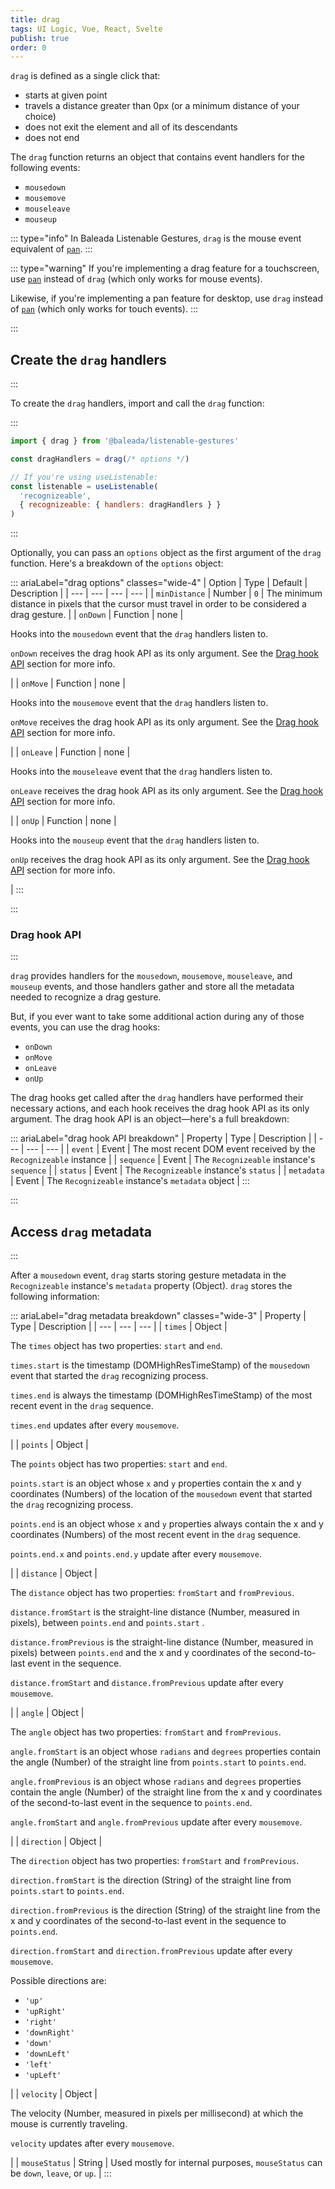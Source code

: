 ```yaml
---
title: drag
tags: UI Logic, Vue, React, Svelte
publish: true
order: 0
---
```


`drag` is defined as a single click that:
- starts at given point
- travels a distance greater than 0px (or a minimum distance of your choice)
- does not exit the element and all of its descendants
- does not end

The `drag` function returns an object that contains event handlers for the following events:
- `mousedown`
- `mousemove`
- `mouseleave`
- `mouseup`

::: type="info"
In Baleada Listenable Gestures, `drag` is the mouse event equivalent of [`pan`](/docs/listenable-gestures/functions/pan).
:::

::: type="warning"
If you're implementing a drag feature for a touchscreen, use [`pan`](/docs/listenable-gestures/functions/pan) instead of `drag` (which only works for mouse events).

Likewise, if you're implementing a pan feature for desktop, use `drag` instead of [`pan`](/docs/listenable-gestures/functions/pan) (which only works for touch events).
:::


:::
## Create the `drag` handlers
:::

To create the `drag` handlers, import and call the `drag` function:

:::
```js
import { drag } from '@baleada/listenable-gestures'

const dragHandlers = drag(/* options */)

// If you're using useListenable:
const listenable = useListenable(
  'recognizeable',
  { recognizeable: { handlers: dragHandlers } }
)
```
:::

Optionally, you can pass an `options` object as the first argument of the `drag` function. Here's a breakdown of the `options` object:

::: ariaLabel="drag options" classes="wide-4"
| Option | Type | Default | Description |
| --- | --- | --- | --- |
| `minDistance` | Number | `0` | The minimum distance in pixels that the cursor must travel in order to be considered a drag gesture. |
| `onDown` | Function | none | <p>Hooks into the `mousedown` event that the `drag` handlers listen to.</p><p>`onDown` receives the drag hook API as its only argument. See the [Drag hook API](#drag-hook-api) section for more info.</p> |
| `onMove` | Function | none | <p>Hooks into the `mousemove` event that the `drag` handlers listen to.</p><p>`onMove` receives the drag hook API as its only argument. See the [Drag hook API](#drag-hook-api) section for more info.</p> |
| `onLeave` | Function | none |  <p>Hooks into the `mouseleave` event that the `drag` handlers listen to.</p><p>`onLeave` receives the drag hook API as its only argument. See the [Drag hook API](#drag-hook-api) section for more info.</p> |
| `onUp` | Function | none | <p>Hooks into the `mouseup` event that the `drag` handlers listen to.</p><p>`onUp` receives the drag hook API as its only argument. See the [Drag hook API](#drag-hook-api) section for more info.</p> |
:::


:::
### Drag hook API
:::

`drag` provides handlers for the `mousedown`, `mousemove`, `mouseleave`, and `mouseup` events, and those handlers gather and store all the metadata needed to recognize a drag gesture.

But, if you ever want to take some additional action during any of those events, you can use the drag hooks:
- `onDown`
- `onMove`
- `onLeave`
- `onUp`

The drag hooks get called after the `drag` handlers have performed their necessary actions, and each hook receives the drag hook API as its only argument. The drag hook API is an object—here's a full breakdown:

::: ariaLabel="drag hook API breakdown"
| Property | Type | Description |
| --- | --- | --- |
| `event` | Event | The most recent DOM event received by the `Recognizeable` instance |
| `sequence` | Event | The `Recognizeable` instance's `sequence` |
| `status` | Event | The `Recognizeable` instance's `status` |
| `metadata` | Event | The `Recognizeable` instance's `metadata` object |
:::


:::
## Access `drag` metadata
:::

After a `mousedown` event, `drag` starts storing gesture metadata in the `Recognizeable` instance's `metadata` property (Object). `drag` stores the following information:

::: ariaLabel="drag metadata breakdown" classes="wide-3"
| Property | Type | Description |
| --- | --- | --- |
| `times` | Object | <p>The `times`  object has two properties: `start` and `end`.</p><p>`times.start` is the timestamp (DOMHighResTimeStamp) of the `mousedown` event that started the `drag` recognizing process.</p><p>`times.end` is always the timestamp (DOMHighResTimeStamp) of the most recent event in the `drag` sequence.</p><p>`times.end` updates after every `mousemove`.</p> |
| `points` | Object | <p>The `points`  object has two properties: `start` and `end`.</p><p>`points.start` is an object whose `x` and `y` properties contain the x and y coordinates (Numbers) of the location of the `mousedown` event that started the `drag` recognizing process.</p><p>`points.end` is an object whose `x` and `y` properties always contain the x and y coordinates (Numbers) of the most recent event in the `drag` sequence.</p><p>`points.end.x` and `points.end.y` update after every `mousemove`.</p> |
| `distance` | Object | <p>The `distance` object has two properties: `fromStart` and `fromPrevious`.</p><p>`distance.fromStart` is the straight-line distance (Number, measured in pixels), between `points.end` and `points.start` .</p><p>`distance.fromPrevious` is the straight-line distance (Number, measured in pixels) between `points.end` and the x and y coordinates of the second-to-last event in the sequence.</p><p>`distance.fromStart` and `distance.fromPrevious` update after every `mousemove`.</p> |
| `angle` | Object | <p>The `angle` object has two properties: `fromStart` and `fromPrevious`.</p><p>`angle.fromStart` is an object whose `radians` and `degrees` properties contain the angle (Number) of the straight line from `points.start` to `points.end`.</p><p>`angle.fromPrevious` is an object whose `radians` and `degrees` properties contain the angle (Number) of the straight line from the x and y coordinates of the second-to-last event in the sequence to `points.end`.</p><p>`angle.fromStart` and `angle.fromPrevious` update after every `mousemove`.</p> |
| `direction` | Object | <p>The `direction` object has two properties: `fromStart` and `fromPrevious`.</p><p>`direction.fromStart` is the direction (String) of the straight line from `points.start` to `points.end`.</p><p>`direction.fromPrevious` is the direction (String) of the straight line from the x and y coordinates of the second-to-last event in the sequence to `points.end`.</p><p>`direction.fromStart` and `direction.fromPrevious` update after every `mousemove`.</p><p>Possible directions are:</p><ul><li>`'up'`</li><li>`'upRight'`</li><li>`'right'`</li><li>`'downRight'`</li><li>`'down'`</li><li>`'downLeft'`</li><li>`'left'`</li><li>`'upLeft'`</li></ul> |
| `velocity` | Object | <p>The velocity (Number, measured in pixels per millisecond) at which the mouse is currently traveling.</p><p>`velocity` updates after every `mousemove`.</p> |
| `mouseStatus` | String | Used mostly for internal purposes, `mouseStatus` can be `down`, `leave`, or `up`. |
:::